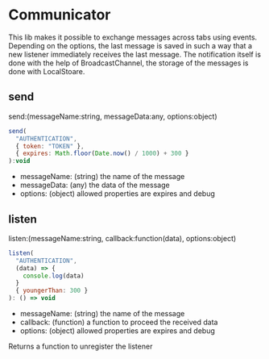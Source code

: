 # Communicator

This lib makes it possible to exchange messages across tabs using events. Depending on the options, the last message is saved in such a way that a new listener immediately receives the last message. The notification itself is done with the help of BroadcastChannel, the storage of the messages is done with LocalStoare.

## send

send:(messageName:string, messageData:any, options:object)

```js
send(
  "AUTHENTICATION",
  { token: "TOKEN" },
  { expires: Math.floor(Date.now() / 1000) + 300 }
):void
```

- messageName: (string) the name of the message
- messageData: (any) the data of the message
- options: (object) allowed properties are expires and debug

## listen

listen:(messageName:string, callback:function(data), options:object)

```js
listen(
  "AUTHENTICATION",
  (data) => {
    console.log(data)
  }
  { youngerThan: 300 }
): () => void
```

- messageName: (string) the name of the message
- callback: (function) a function to proceed the received data
- options: (object) allowed properties are expires and debug

Returns a function to unregister the listener
